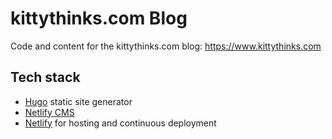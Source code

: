 # kittythinks.com Blog
Code and content for the kittythinks.com blog: https://www.kittythinks.com

## Tech stack
* [Hugo](https://gohugo.io/) static site generator
* [Netlify CMS](https://www.netlifycms.org/)
* [Netlify](https://www.netlify.com/) for hosting and continuous deployment
